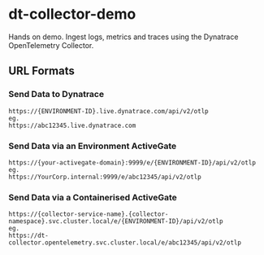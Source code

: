 # dt-collector-demo
Hands on demo. Ingest logs, metrics and traces using the Dynatrace OpenTelemetry Collector.

## URL Formats

### Send Data to Dynatrace
```
https://{ENVIRONMENT-ID}.live.dynatrace.com/api/v2/otlp
eg.
https://abc12345.live.dynatrace.com
```

### Send Data via an Environment ActiveGate
```
https://{your-activegate-domain}:9999/e/{ENVIRONMENT-ID}/api/v2/otlp
eg.
https://YourCorp.internal:9999/e/abc12345/api/v2/otlp
```

### Send Data via a Containerised ActiveGate
```
https://{collector-service-name}.{collector-namespace}.svc.cluster.local/e/{ENVIRONMENT-ID}/api/v2/otlp
eg.
https://dt-collector.opentelemetry.svc.cluster.local/e/abc12345/api/v2/otlp
```
